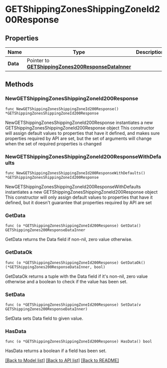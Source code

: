 # GETShippingZonesShippingZoneId200Response

## Properties

Name | Type | Description | Notes
------------ | ------------- | ------------- | -------------
**Data** | Pointer to [**GETShippingZones200ResponseDataInner**](GETShippingZones200ResponseDataInner.md) |  | [optional] 

## Methods

### NewGETShippingZonesShippingZoneId200Response

`func NewGETShippingZonesShippingZoneId200Response() *GETShippingZonesShippingZoneId200Response`

NewGETShippingZonesShippingZoneId200Response instantiates a new GETShippingZonesShippingZoneId200Response object
This constructor will assign default values to properties that have it defined,
and makes sure properties required by API are set, but the set of arguments
will change when the set of required properties is changed

### NewGETShippingZonesShippingZoneId200ResponseWithDefaults

`func NewGETShippingZonesShippingZoneId200ResponseWithDefaults() *GETShippingZonesShippingZoneId200Response`

NewGETShippingZonesShippingZoneId200ResponseWithDefaults instantiates a new GETShippingZonesShippingZoneId200Response object
This constructor will only assign default values to properties that have it defined,
but it doesn't guarantee that properties required by API are set

### GetData

`func (o *GETShippingZonesShippingZoneId200Response) GetData() GETShippingZones200ResponseDataInner`

GetData returns the Data field if non-nil, zero value otherwise.

### GetDataOk

`func (o *GETShippingZonesShippingZoneId200Response) GetDataOk() (*GETShippingZones200ResponseDataInner, bool)`

GetDataOk returns a tuple with the Data field if it's non-nil, zero value otherwise
and a boolean to check if the value has been set.

### SetData

`func (o *GETShippingZonesShippingZoneId200Response) SetData(v GETShippingZones200ResponseDataInner)`

SetData sets Data field to given value.

### HasData

`func (o *GETShippingZonesShippingZoneId200Response) HasData() bool`

HasData returns a boolean if a field has been set.


[[Back to Model list]](../README.md#documentation-for-models) [[Back to API list]](../README.md#documentation-for-api-endpoints) [[Back to README]](../README.md)


